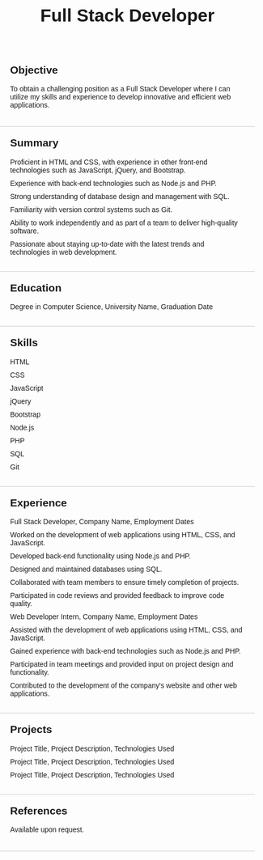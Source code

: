 <!DOCTYPE html>
<html>
<head>
	<title>Full Stack Developer Resume</title>
	<style>
		body {
			font-family: Arial, sans-serif;
			margin: 0;
			padding: 0;
		}
		h1 {
			font-size: 2.5em;
			margin-bottom: 0;
		}
		h2 {
			font-size: 1.5em;
			margin-top: 0;
		}
		section {
			padding: 20px;
			border-bottom: 1px solid #ccc;
		}
		ul {
			margin: 0;
			padding: 0;
			list-style: none;
		}
		li {
			margin-bottom: 10px;
		}
	</style>
</head>
<body>
	<header>
		<h1>Full Stack Developer</h1>
	</header>
	<section>
		<h2>Objective</h2>
		<p>To obtain a challenging position as a Full Stack Developer where I can utilize my skills and experience to develop innovative and efficient web applications.</p>
	</section>
	<section>
		<h2>Summary</h2>
		<ul>
			<li>Proficient in HTML and CSS, with experience in other front-end technologies such as JavaScript, jQuery, and Bootstrap.</li>
			<li>Experience with back-end technologies such as Node.js and PHP.</li>
			<li>Strong understanding of database design and management with SQL.</li>
			<li>Familiarity with version control systems such as Git.</li>
			<li>Ability to work independently and as part of a team to deliver high-quality software.</li>
			<li>Passionate about staying up-to-date with the latest trends and technologies in web development.</li>
		</ul>
	</section>
	<section>
		<h2>Education</h2>
		<ul>
			<li>Degree in Computer Science, University Name, Graduation Date</li>
		</ul>
	</section>
	<section>
		<h2>Skills</h2>
		<ul>
			<li>HTML</li>
			<li>CSS</li>
			<li>JavaScript</li>
			<li>jQuery</li>
			<li>Bootstrap</li>
			<li>Node.js</li>
			<li>PHP</li>
			<li>SQL</li>
			<li>Git</li>
		</ul>
	</section>
	<section>
		<h2>Experience</h2>
		<ul>
			<li>Full Stack Developer, Company Name, Employment Dates</li>
			<ul>
				<li>Worked on the development of web applications using HTML, CSS, and JavaScript.</li>
				<li>Developed back-end functionality using Node.js and PHP.</li>
				<li>Designed and maintained databases using SQL.</li>
				<li>Collaborated with team members to ensure timely completion of projects.</li>
				<li>Participated in code reviews and provided feedback to improve code quality.</li>
			</ul>
			<li>Web Developer Intern, Company Name, Employment Dates</li>
			<ul>
				<li>Assisted with the development of web applications using HTML, CSS, and JavaScript.</li>
				<li>Gained experience with back-end technologies such as Node.js and PHP.</li>
				<li>Participated in team meetings and provided input on project design and functionality.</li>
				<li>Contributed to the development of the company's website and other web applications.</li>
			</ul>
		</ul>
	</section>
	<section>
		<h2>Projects</h2>
		<ul>
			<li>Project Title, Project Description, Technologies Used</li>
			<li>Project Title, Project Description, Technologies Used</li>
			<li>Project Title, Project Description, Technologies Used</li>
		</ul>
	</section>
	<section>
		<h2>References</h2>
		<p>Available upon request.</p>
	</section>
</body>
</html>

<!---
nulldev0123/nulldev0123 is a ✨ special ✨ repository because its `README.md` (this file) appears on your GitHub profile.
You can click the Preview link to take a look at your changes.
--->
